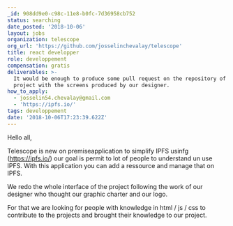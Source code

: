 ```yaml
---
_id: 908dd9e0-c98c-11e8-b0fc-7d36958cb752
status: searching
date_posted: '2018-10-06'
layout: jobs
organization: telescope
org_url: 'https://github.com/josselinchevalay/telescope'
title: react developper
role: developpement
compensation: gratis
deliverables: >-
  It would be enough to produce some pull request on the repository of the
  project with the screens produced by our designer.
how_to_apply:
  - josselin54.chevalay@gmail.com
  - 'https://ipfs.io/'
tags: developpement
date: '2018-10-06T17:23:39.622Z'
---
```

Hello  all, 

Telescope is new on premiseapplication to simplify IPFS usinfg (https://ipfs.io/) our goal is permit to lot of people to understand un use IPFS. With this application you can add a ressource and manage that on IPFS. 

We redo the whole interface of the project following the work of our designer who thought our graphic charter and our logo.

For that we are looking for people with knowledge in html / js / css to contribute to the projects and brought their knowledge to our project.
